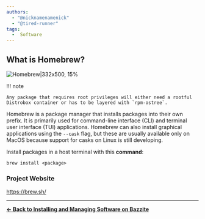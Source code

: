 ```yaml
---
authors:
  - "@nicknamenamenick"
  - "@tired-runner"
tags:
  -  Software
---
```


<!-- ANCHOR: METADATA -->
<!--{"url_discourse": "https://universal-blue.discourse.group/docs?topic=2639", "fetched_at": "2024-09-03 16:43:07.277727+00:00"}-->
<!-- ANCHOR_END: METADATA -->

## What is Homebrew?

![Homebrew|332x500, 15%](../img/Homebrew.png)

!!! note

    Any package that requires root privileges will either need a rootful Distrobox container or has to be layered with `rpm-ostree`.

Homebrew is a package manager that installs packages into their own prefix. It is primarily used for command-line interface (CLI) and terminal user interface (TUI) applications. Homebrew can also install graphical applications using the `--cask` flag, but these are usually available only on MacOS because support for casks on Linux is still developing.

Install packages in a host terminal with this **command**:

```
brew install <package>
```

### Project Website

https://brew.sh/

<hr>

[ **← Back to Installing and Managing Software on Bazzite**](./index.md)
